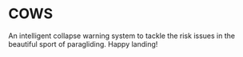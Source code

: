 # COWS
 An intelligent collapse warning system to tackle the risk issues in the beautiful sport of paragliding. Happy landing!
